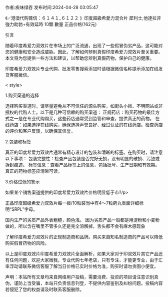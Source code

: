 <p>作者:疾味绿吞 发布时间:2024-04-28 03:05:47</p>
<p>《✅港澳代购薇信：６１４１_６１２２ 》印度超級希愛力混合片 犀利士,他達拉非 強力助勃+有效延時 10顆 數量 正品价格(162元) </p>
									<p>引言</p><p>随着印度希爱力双效片在市场上的广泛流通，出现了一些假冒伪劣产品，这可能对您的健康和安全造成威胁。因此，了解如何辨别真假印度希爱力双效片至关重要。本文将为您提供一些方法和建议，以帮助您辨别真假药物，保护自己的健康。</p><p>印度希爱力双效片专业代购、批发零售搜索添加时请根据微信名称提示添加在线发货客服微信。</p><p>< style></></p><p>1.购买渠道的选择</p><p>选择购买渠道时，请尽量避免从不可信任的源头购买，如街头小摊、不明网站或非授权的代购人士。以下是几种可信赖的购买渠道： 正规药店：购买药物的最佳方式之一是在专业代购购买，这些药店通常受到监管和审查，提供真正的药物。 在线药店：如果选择在线购买，确保选择声誉良好、经过认证的在线药店。检查药店的评价和客户反馈，以确保其信誉。</p><p>2.包装和标签</p><p>真正的印度希爱力双效片通常有精心设计的包装和清晰的标签。在购买时，请注意以下事项： 包装完整性：检查产品包装是否完好无损，没有明显的破损、污迹或拆封痕迹。 标签信息：查看产品标签上的信息，包括批号、生产日期和有效期。真正的药物标签应清晰可读。</p><p>3.价格过低的警示</p><p>如果某个销售渠道提供的印度希爱力双效片价格明显低于市?/p><p>正品印度超级希爱力双效片每一板/10粒装当中有4～7粒葯丸表面详细标明“SRPL”字母。</p><p>国内生产的劣质产品外表粗糙，颜色浅。 因为劣质产品一般都是用淀粉和小麦粉做的，所以含在嘴里不管多久还是完全溶解掉，舌头都不会有麻木感现象</p><p>了解印度希爱力双效片的正规制造商和品牌。购买来自知名制造商的产品可以降低购买假冒药物的风险。</p><p>以上是印度双效片印度希爱力双效片全面解析，如果大家对于印双效片其它产品还有任何问题，欢迎大家微我，专业代购七年老店，只有专注，才能更专业，由于汇率浮动请联系微信客服了解当日价格已实时价格为准，购买时请勿贪图小便宜。</p>				声明：本站所有文章均来自网络用户投稿，需要消费、投资的项目请注意识别真伪，谨防上当受骗，本站只负责信息刊登，不提供内容鉴别及纠纷问题。投稿内容若侵犯了您的权益请及时联系客服删除。				
